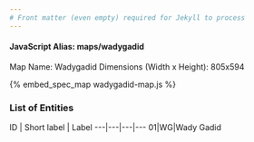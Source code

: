 ```yaml
---
# Front matter (even empty) required for Jekyll to process
---
```


#### JavaScript Alias: maps/wadygadid

Map Name: Wadygadid
Dimensions (Width x Height): 805x594



{% embed_spec_map wadygadid-map.js %}

### List of Entities

ID | Short label | Label
---|---|---|---
01|WG|Wady Gadid

